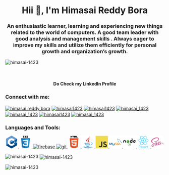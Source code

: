 <h1 align="center">Hii 👋, I'm Himasai Reddy Bora</h1>
<h3 align="center">An enthusiastic learner, learning and experiencing new things related to the world of computers. A good team leader with good analysis and management skills . Always eager to improve my skills and utilize them efficiently for personal growth and organization’s growth.</h3>

<p align="left"> <img src="https://komarev.com/ghpvc/?username=himasai-1423&label=Profile%20views&color=0e75b6&style=flat" alt="himasai-1423" /> </p>
<br>
<h4 align="center">Do Check my LinkedIn Profile</h4>
<h3 align="left">Connect with me:</h3>
<p align="left">
<a href="https://linkedin.com/in/himasai reddy bora" target="blank"><img align="center" src="https://raw.githubusercontent.com/rahuldkjain/github-profile-readme-generator/master/src/images/icons/Social/linked-in-alt.svg" alt="himasai reddy bora" height="30" width="40" /></a>
<a href="https://instagram.com/himasai_1423" target="blank"><img align="center" src="https://raw.githubusercontent.com/rahuldkjain/github-profile-readme-generator/master/src/images/icons/Social/instagram.svg" alt="himasai1423" height="30" width="40" /></a>
<a href="https://www.codechef.com/users/himasai1423" target="blank"><img align="center" src="https://cdn.jsdelivr.net/npm/simple-icons@3.1.0/icons/codechef.svg" alt="himasai1423" height="30" width="40" /></a>
<a href="https://www.hackerrank.com/himasai_1423" target="blank"><img align="center" src="https://raw.githubusercontent.com/rahuldkjain/github-profile-readme-generator/master/src/images/icons/Social/hackerrank.svg" alt="himasai_1423" height="30" width="40" /></a>
<a href="https://www.leetcode.com/himasai_1423" target="blank"><img align="center" src="https://raw.githubusercontent.com/rahuldkjain/github-profile-readme-generator/master/src/images/icons/Social/leet-code.svg" alt="himasai_1423" height="30" width="40" /></a>
<a href="https://www.hackerearth.com/himasai1423" target="blank"><img align="center" src="https://raw.githubusercontent.com/rahuldkjain/github-profile-readme-generator/master/src/images/icons/Social/hackerearth.svg" alt="himasai1423" height="30" width="40" /></a>
<a href="https://auth.geeksforgeeks.org/user/himasai_1423" target="blank"><img align="center" src="https://raw.githubusercontent.com/rahuldkjain/github-profile-readme-generator/master/src/images/icons/Social/geeks-for-geeks.svg" alt="himasai_1423" height="30" width="40" /></a>
</p>

<h3 align="left">Languages and Tools:</h3>
<p align="left"> <a href="https://www.w3schools.com/cpp/" target="_blank" rel="noreferrer"> <img src="https://raw.githubusercontent.com/devicons/devicon/master/icons/cplusplus/cplusplus-original.svg" alt="cplusplus" width="40" height="40"/> </a> <a href="https://www.w3schools.com/css/" target="_blank" rel="noreferrer"> <img src="https://raw.githubusercontent.com/devicons/devicon/master/icons/css3/css3-original-wordmark.svg" alt="css3" width="40" height="40"/> </a> <a href="https://firebase.google.com/" target="_blank" rel="noreferrer"> <img src="https://www.vectorlogo.zone/logos/firebase/firebase-icon.svg" alt="firebase" width="40" height="40"/> </a> <a href="https://git-scm.com/" target="_blank" rel="noreferrer"> <img src="https://www.vectorlogo.zone/logos/git-scm/git-scm-icon.svg" alt="git" width="40" height="40"/> </a> <a href="https://www.w3.org/html/" target="_blank" rel="noreferrer"> <img src="https://raw.githubusercontent.com/devicons/devicon/master/icons/html5/html5-original-wordmark.svg" alt="html5" width="40" height="40"/> </a> <a href="https://www.java.com" target="_blank" rel="noreferrer"> <img src="https://raw.githubusercontent.com/devicons/devicon/master/icons/java/java-original.svg" alt="java" width="40" height="40"/> </a> <a href="https://developer.mozilla.org/en-US/docs/Web/JavaScript" target="_blank" rel="noreferrer"> <img src="https://raw.githubusercontent.com/devicons/devicon/master/icons/javascript/javascript-original.svg" alt="javascript" width="40" height="40"/> </a> <a href="https://www.mysql.com/" target="_blank" rel="noreferrer"> <img src="https://raw.githubusercontent.com/devicons/devicon/master/icons/mysql/mysql-original-wordmark.svg" alt="mysql" width="40" height="40"/> </a> <a href="https://nodejs.org" target="_blank" rel="noreferrer"> <img src="https://raw.githubusercontent.com/devicons/devicon/master/icons/nodejs/nodejs-original-wordmark.svg" alt="nodejs" width="40" height="40"/> </a> <a href="https://reactjs.org/" target="_blank" rel="noreferrer"> <img src="https://raw.githubusercontent.com/devicons/devicon/master/icons/react/react-original-wordmark.svg" alt="react" width="40" height="40"/> </a> <a href="https://sass-lang.com" target="_blank" rel="noreferrer"> <img src="https://raw.githubusercontent.com/devicons/devicon/master/icons/sass/sass-original.svg" alt="sass" width="40" height="40"/> </a> </p>

<p><img align="left" src="https://github-readme-stats.vercel.app/api/top-langs?username=himasai-1423&show_icons=true&locale=en&layout=compact" alt="himasai-1423" /></p>

<p>&nbsp;<img align="center" src="https://github-readme-stats.vercel.app/api?username=himasai-1423&show_icons=true&locale=en" alt="himasai-1423" /></p>

<p><img align="center" src="https://github-readme-streak-stats.herokuapp.com/?user=himasai-1423&" alt="himasai-1423" /></p>
